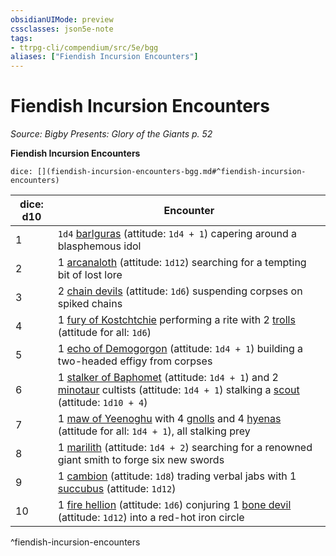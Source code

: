 ```yaml
---
obsidianUIMode: preview
cssclasses: json5e-note
tags:
- ttrpg-cli/compendium/src/5e/bgg
aliases: ["Fiendish Incursion Encounters"]
---
```

# Fiendish Incursion Encounters
*Source: Bigby Presents: Glory of the Giants p. 52* 

**Fiendish Incursion Encounters**

`dice: [](fiendish-incursion-encounters-bgg.md#^fiendish-incursion-encounters)`

| dice: d10 | Encounter |
|-----------|-----------|
| 1 | `1d4` [barlguras](2-Mechanics/CLI/bestiary/fiend/barlgura-xmm.md) (attitude: `1d4 + 1`) capering around a blasphemous idol |
| 2 | 1 [arcanaloth](2-Mechanics/CLI/bestiary/fiend/arcanaloth-xmm.md) (attitude: `1d12`) searching for a tempting bit of lost lore |
| 3 | 2 [chain devils](2-Mechanics/CLI/bestiary/fiend/chain-devil-xmm.md) (attitude: `1d6`) suspending corpses on spiked chains |
| 4 | 1 [fury of Kostchtchie](2-Mechanics/CLI/bestiary/fiend/fury-of-kostchtchie-bgg.md) performing a rite with 2 [trolls](2-Mechanics/CLI/bestiary/giant/troll-xmm.md) (attitude for all: `1d6`) |
| 5 | 1 [echo of Demogorgon](2-Mechanics/CLI/bestiary/fiend/echo-of-demogorgon-bgg.md) (attitude: `1d4 + 1`) building a two-headed effigy from corpses |
| 6 | 1 [stalker of Baphomet](2-Mechanics/CLI/bestiary/fiend/stalker-of-baphomet-bgg.md) (attitude: `1d4 + 1`) and 2 [minotaur](2-Mechanics/CLI/bestiary/monstrosity/minotaur-of-baphomet-xmm.md) cultists (attitude: `1d4 + 1`) stalking a [scout](2-Mechanics/CLI/bestiary/humanoid/scout-xmm.md) (attitude: `1d10 + 4`) |
| 7 | 1 [maw of Yeenoghu](2-Mechanics/CLI/bestiary/fiend/maw-of-yeenoghu-bgg.md) with 4 [gnolls](2-Mechanics/CLI/bestiary/fiend/gnoll-warrior-xmm.md) and 4 [hyenas](2-Mechanics/CLI/bestiary/beast/hyena-xmm.md) (attitude for all: `1d4 + 1`), all stalking prey |
| 8 | 1 [marilith](2-Mechanics/CLI/bestiary/fiend/marilith-xmm.md) (attitude: `1d4 + 2`) searching for a renowned giant smith to forge six new swords |
| 9 | 1 [cambion](2-Mechanics/CLI/bestiary/fiend/cambion-xmm.md) (attitude: `1d8`) trading verbal jabs with 1 [succubus](2-Mechanics/CLI/bestiary/fiend/succubus-xmm.md) (attitude: `1d12`) |
| 10 | 1 [fire hellion](2-Mechanics/CLI/bestiary/fiend/fire-hellion-bgg.md) (attitude: `1d6`) conjuring 1 [bone devil](2-Mechanics/CLI/bestiary/fiend/bone-devil-xmm.md) (attitude: `1d12`) into a red-hot iron circle |
^fiendish-incursion-encounters
